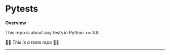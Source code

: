 # Pytests

**Overview**

This repo is about any tests in Python >= 3.8

👷🏾 *This is a tests repo* 👷🏿

---
